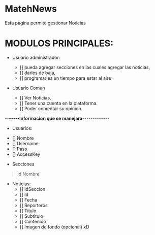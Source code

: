 # MatehNews
Esta pagina permite gestionar Noticias

# MODULOS PRINCIPALES:

* Usuario administrador: 
  - [] pueda agregar secciones en las cuales agregar las noticias,
  - [] darles de baja, 
  - [] programarles un tiempo para estar al aire

* Usuario Comun
  - [] Ver Noticias.
  - [] Tener una cuenta en la plataforma.
  - [] Poder comentar su opinion.

 **-------Informacion que se manejara-------------**

*  Usuarios:
 - [] Nombre
 - [] Username
 - [] Pass
 - [] AccessKey

* Secciones
 > Id
 > Nombre
 
* Noticias: 
  - [] IdSeccion
  - [] Id
  - [] Fecha 
  - [] Reporteros
  - [] Titulo
  - [] Subtitulo
  - [] Contenido
  - [] Imagen de fondo (opcional) xD
